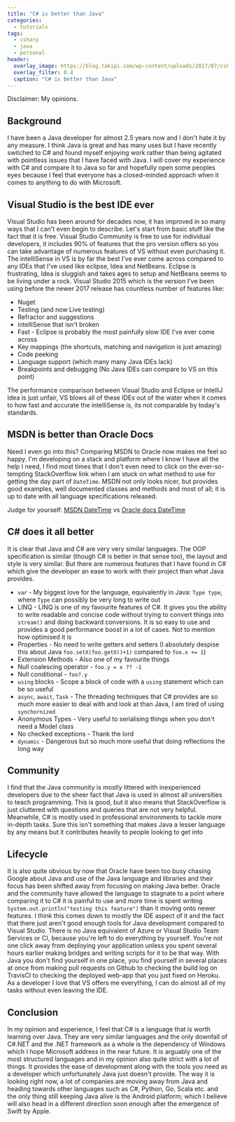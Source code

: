 ```yaml
---
title: "C# is better than Java"
categories:
  - tutorials
tags:
  - csharp
  - java
  - personal
header:
  overlay_image: https://blog.takipi.com/wp-content/uploads/2017/07/cshark_vrs_java_480.png
  overlay_filter: 0.4
  caption: "C# is better than Java"
---
```


Disclaimer: My opinions.

## Background

I have been a Java developer for almost 2.5 years now and I don't hate it by any measure. I think Java is great and has many uses but I have recently switched to C# and found myself enjoying work rather than being agitated with pointless issues that I have faced with Java. I will cover my experience with C# and compare it to Java so far and hopefully open some peoples eyes because I feel that everyone has a closed-minded approach when it comes to anything to do with Microsoft.

## Visual Studio is the best IDE ever

Visual Studio has been around for decades now, it has improved in so many ways that I can't even begin to describe. Let's start from basic stuff like the fact that it is free. Visual Studio Community is free to use for individual developers, it includes 90% of features that the pro version offers so you can take advantage of numerous features of VS without even purchasing it. The intelliSense in VS is by far the best I've ever come across compared to any IDEs that I've used like eclipse, Idea and NetBeans. Eclipse is frustrating, Idea is sluggish and takes ages to setup and NetBeans seems to be living under a rock. Visual Studio 2015 which is the version I've been using before the newer 2017 release has countless number of features like: 
- Nuget
- Testing (and now Live testing)
- Refractor and suggestions
- intelliSense that isn't broken 
- Fast - Eclipse is probably the most painfully slow IDE I've ever come across 
- Key mappings (the shortcuts, matching and navigation is just amazing)
- Code peeking
- Language support (which many many Java IDEs lack)
- Breakpoints and debugging (No Java IDEs can compare to VS on this point)

The performance comparison between Visual Studio and Eclipse or IntelliJ Idea is just unfair, VS blows all of these IDEs out of the water when it comes to how fast and accurate the intelliSense is, its not comparable by today's standards.

## MSDN is better than Oracle Docs

Need I even go into this? Comparing MSDN to Oracle now makes me feel so happy. I'm developing on a stack and platform where I know I have all the help I need, I find most times that I don't even need to click on the ever-so-tempting StackOverflow link when I am stuck on what method to use for getting the day part of `DateTime`. MSDN not only looks nicer, but provides good examples, well documented classes and methods and most of all; it is up to date with all language specifications released. 

Judge for yourself: [MSDN DateTime](https://msdn.microsoft.com/en-us/library/system.datetime(v=vs.110).aspx) vs [Oracle docs DateTime](https://docs.oracle.com/javase/8/docs/api/java/time/package-summary.html)

## C# does it all better

It is clear that Java and C# are very very similar languages. The OOP specification is similar (though C# is better in that sense too), the layout and style is very similar. But there are numerous features that I have found in C# which give the developer an ease to work with their project than what Java provides.

- `var` - My biggest love for the language, equivalently in Java: `Type type`, where `Type` can possibly be very long to write out
- LINQ - LINQ is one of my favourite features of C#. It gives you the ability to write readable and concise code without trying to convert things into `stream()` and doing backward conversions. It is so easy to use and provides a good performance boost in a lot of cases. Not to mention how optimised it is
- Properties - No need to write getters and setters (I absolutely despise this about Java `foo.setX(foo.getX()+1)` compared to `foo.x += 1`)
- Extension Methods - Also one of my favourite things
- Null coalescing operator - `foo.y = x ?? -1` 
- Null conditional - `foo?.y` 
- `using` blocks - Scope a block of code with a `using` statement which can be so useful
- `async`, `await`, `Task` - The threading techniques that C# provides are so much more easier to deal with and look at than Java, I am tired of using `synchornized`
- Anonymous Types - Very useful to serialising things when you don't need a Model class
- No checked exceptions - Thank the lord
- `dynamic` - Dangerous but so much more useful that doing reflections the long way

## Community 

I find that the Java community is mostly littered with inexperienced developers due to the sheer fact that Java is used in almost all universities to teach programming. This is good, but it also means that StackOverflow is just cluttered with questions and queries that are not very helpful. Meanwhile, C# is mostly used in professional environments to tackle more in-depth tasks. Sure this isn't something that makes Java a lesser language by any means but it contributes heavily to people looking to get into 

## Lifecycle 

It is also quite obvious by now that Oracle have been too busy chasing Google about Java and use of the Java language and libraries and their focus has been shifted away from focusing on making Java better. Oracle and the community have allowed the language to stagnate to a point where comparing it to C# it is painful to use and more time is spent writing `System.out.println("testing this feature")` than it moving onto newer features. I think this comes down to mostly the IDE aspect of it and the fact that there just aren't good enough tools for Java development compared to Visual Studio. There is no Java equivalent of Azure or Visual Studio Team Services or CI, because you're left to do everything by yourself. You're not one click away from deploying your application unless you spent several hours earlier making bridges and writing scripts for it to be that way. With Java you don't find yourself in one place, you find yourself in several places at once from making pull requests on Github to checking the build log on TravisCI to checking the deployed web-app that you just fixed on Heroku. As a developer I love that VS offers me everything, I can do almost all of my tasks without even leaving the IDE. 

## Conclusion

In my opinion and experience, I feel that C# is a language that is worth learning over Java. They are very similar languages and the only downfall of C#.NET and the .NET framework as a whole is the dependency of Windows which I hope Microsoft address in the near future. It is arguably one of the most structured languages and in my opinion also quite strict with a lot of things. It provides the ease of development along with the tools you need as a developer which unfortunately Java just doesn't provide. The way it is looking right now, a lot of companies are moving away from Java and heading towards other languages such as C#, Python, Go, Scala etc. and the only thing still keeping Java alive is the Android platform; which I believe will also head in a different direction soon enough after the emergence of Swift by Apple. 
